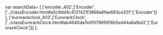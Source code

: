 var searchData= \[
\[\'encoder\_402\',\[\'Encoder\',\[\'../classEncoder.html\#a5c9dd4c4121421f3868a6fae683ce201\',1,\'Encoder\'\]\]\],
\[\'eurorackclock\_403\',\[\'EurorackClock\',\[\'../classEurorackClock.html\#ab4640da7e0f07985916b5ed44a6afbd2\',1,\'EurorackClock\'\]\]\]
\];
